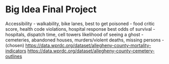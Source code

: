# Big Idea Final Project
Accessibility - walkability, bike lanes, 
best to get poisoned - food critic score, health code violations, hospital response
best odds of survival - hospitals, dispatch time, cell towers
likelihood of seeing a ghost - cemeteries, abandoned houses, murders/violent deaths, missing persons - (chosen)
https://data.wprdc.org/dataset/allegheny-county-mortality-indicators
https://data.wprdc.org/dataset/allegheny-county-cemetery-outlines
